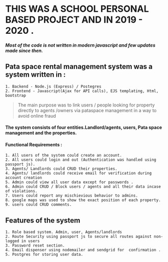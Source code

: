 
 # THIS WAS  A SCHOOL PERSONAL BASED PROJECT AND IN 2019 - 2020 . 
 
##### Most of the code is not written in modern javascript and few updates made since then.

## Pata space rental management system was a system written in :
	1. Backend - Node.js (Express) / Postegres
	2. Frontend - Javascript(Ajax for API calls), EJS templating, Html, bootstrap
> The main purpose was to link users / people looking for property directly to agents /owners via pataspace management in a way to avoid online fraud

#### The system consists of four entities.Landlord/agents, users, Pata space management and the properties.


#### Functional Requirements :
	1. All users of the system could create an account.
	2. All users could login and out (Authentication was handled using passport js).
	3. Agents/ Landlords could CRUD their properties.
	4. Agents/ landlords could receive email for verification during account creation
	5. Admin could view all user data except for passwords . 
	6. Admin could CRUD / Block users / agents and all their data incase of violations.
	7. Users could report any mischievious behavior to admins.
	8. google maps was used to show the exact position of each property.
	9. users could CRUD comments.
	
	
## Features of the system
	1. Role based system. Admin, user, Agents/landlords
	2. Route Security using passport js to secure all routes against non-logged in users
	3. Password reset section.
	4. Email dispenser using nodemailer and sendgrid for  confirmation .
	5. Postgres for storing user data.


